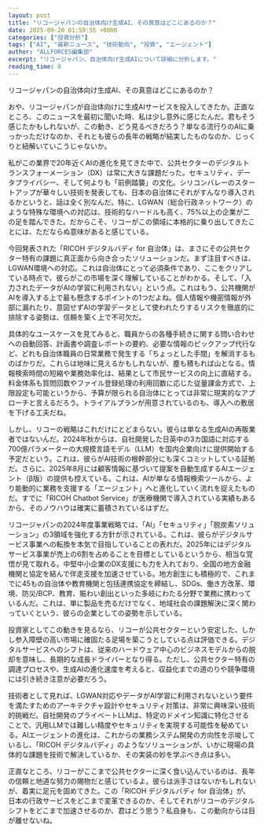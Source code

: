 ```yaml
---
layout: post
title: "リコージャパンの自治体向け生成AI、その真意はどこにあるのか？"
date: 2025-09-20 01:59:55 +0000
categories: ["投資分析"]
tags: ["AI", "最新ニュース", "技術動向", "投資", "エージェント"]
author: "ALLFORCES編集部"
excerpt: "リコージャパン、自治体向け生成AIについて詳細に分析します。"
reading_time: 8
---
```


リコージャパンの自治体向け生成AI、その真意はどこにあるのか？

おや、リコージャパンが自治体向けに生成AIサービスを投入してきたか。正直なところ、このニュースを最初に聞いた時、私は少し意外に感じたんだ。君もそう感じたかもしれないが、この動き、どう見るべきだろう？単なる流行りのAIに乗っかっただけなのか、それとも彼らの長年の戦略が結実したものなのか、じっくりと紐解いていこうじゃないか。

私がこの業界で20年近くAIの進化を見てきた中で、公共セクターのデジタルトランスフォーメーション（DX）は常に大きな課題だった。セキュリティ、データプライバシー、そして何よりも「前例踏襲」の文化。シリコンバレーのスタートアップが華々しい技術を発表しても、日本の自治体にそれがすんなり導入されるかというと、話は全く別なんだ。特に、LGWAN（総合行政ネットワーク）のような特殊な環境への対応は、技術的なハードルも高く、75%以上の企業が二の足を踏んできた。だからこそ、リコーがこの領域に本格的に乗り出してきたことには、ただならぬ意味があると感じている。

今回発表された「RICOH デジタルバディ for 自治体」は、まさにその公共セクター特有の課題に真正面から向き合ったソリューションだ。まず注目すべきは、LGWAN環境への対応。これは自治体にとって必須条件であり、ここをクリアしている時点で、彼らがこの市場を深く理解していることがわかる。そして、「入力されたデータがAIの学習に利用されない」という点。これはもう、公共機関がAIを導入する上で最も懸念するポイントの1つだよね。個人情報や機密情報が外部に漏れたり、意図せずAIの学習データとして使われたりするリスクを徹底的に排除する姿勢は、信頼を築く上で不可欠だ。

具体的なユースケースを見てみると、職員からの各種手続きに関する問い合わせへの自動回答、計画書や調査レポートの要約、必要な情報のピックアップ代行など、どれも自治体職員の日常業務で発生する「ちょっとした手間」を解消するものばかりだ。これらは地味に見えるかもしれないが、塵も積もれば山となる。情報検索時間の短縮や業務効率化は、結果として市民サービスの向上に直結する。料金体系も質問回数やファイル登録処理の利用回数に応じた従量課金方式で、上限設定も可能というから、予算が限られる自治体にとっては非常に現実的なアプローチと言えるだろう。トライアルプランが用意されているのも、導入への敷居を下げる工夫だね。

しかし、リコーの戦略はこれだけにとどまらない。彼らは単なる生成AIの再販業者ではないんだ。2024年秋からは、自社開発した日英中の3カ国語に対応する700億パラメーターの大規模言語モデル（LLM）を国内企業向けに提供開始する予定だという。これは、彼らがAI技術の根幹部分にも深くコミットしている証拠だ。さらに、2025年8月には顧客情報に基づいて提案を自動生成するAIエージェント（β版）の提供も控えている。これは、AIが単なる情報検索ツールから、より能動的に業務を支援する「エージェント」へと進化していく流れを捉えたものだ。すでに「RICOH Chatbot Service」が医療機関で導入されている実績もあるから、そのノウハウは確実に蓄積されているはずだ。

リコージャパンの2024年度事業戦略では、「AI」「セキュリティ」「脱炭素ソリューション」の3領域を強化する方針が示されている。これは、彼らがデジタルサービス事業への転換を本気で目指していることの表れだ。2025年にはデジタルサービス事業が売上の6割を占めることを目標としているというから、相当な覚悟が見て取れる。中堅中小企業のDX支援にも力を入れており、全国の地方金融機関と協定を結んで伴走支援を加速させている。地方創生にも積極的で、これまでに45もの自治体や教育機関と包括連携協定を締結し、SDGs、働き方改革、環境、防災/BCP、教育、賑わい創出といった多岐にわたる分野で業務に携わっているんだ。これは、単に製品を売るだけでなく、地域社会の課題解決に深く関わっていくという、彼らの企業としての姿勢を示している。

投資家としてこの動きを見るなら、リコーが公共セクターという安定した、しかし参入障壁の高い市場に確固たる足場を築こうとしている点は評価できる。デジタルサービスへのシフトは、従来のハードウェア中心のビジネスモデルからの脱却を意味し、長期的な成長ドライバーとなり得る。ただし、公共セクター特有の調達プロセスや、生成AIの進化速度を考えると、収益化までの道のりや競争環境には引き続き注意が必要だろう。

技術者として見れば、LGWAN対応やデータがAI学習に利用されないという要件を満たすためのアーキテクチャ設計やセキュリティ対策は、非常に興味深い技術的挑戦だ。自社開発のプライベートLLMは、特定のドメイン知識に特化させることで、汎用LLMでは難しい精度やセキュリティを実現する可能性を秘めている。AIエージェントの進化は、これからの業務システム開発の方向性を示唆しているし、「RICOH デジタルバディ」のようなソリューションが、いかに現場の具体的な課題を技術で解決しているか、その実装の妙を学ぶべき点は多い。

正直なところ、リコーがここまで公共セクターに深く食い込んでいるのは、長年の信頼と地道な努力の賜物だと感じているよ。彼らは派手さはないかもしれないが、着実に足元を固めてきた。この「RICOH デジタルバディ for 自治体」が、日本の行政サービスをどこまで変革できるのか、そしてそれがリコーのデジタルシフトをどこまで加速させるのか、君はどう思う？私自身も、この動向からは目が離せないね。

